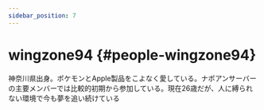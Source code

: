 ```yaml
---
sidebar_position: 7
---
```


# wingzone94 {#people-wingzone94}

神奈川県出身。ポケモンとApple製品をこよなく愛している。ナポアンサーバーの主要メンバーでは比較的初期から参加している。現在26歳だが、人に縛られない環境で今も夢を追い続けている
